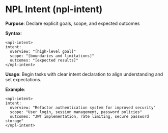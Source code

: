 # NPL Intent (npl-intent)

**Purpose**: Declare explicit goals, scope, and expected outcomes

**Syntax**:
```
<npl-intent>
intent:
  overview: "[high-level goal]"
  scope: "[boundaries and limitations]"
  outcomes: "[expected results]"
</npl-intent>
```

**Usage**: Begin tasks with clear intent declaration to align understanding and set expectations.

**Example**:
```
<npl-intent>
intent:
  overview: "Refactor authentication system for improved security"
  scope: "User login, session management, password policies"
  outcomes: "JWT implementation, rate limiting, secure password storage"
</npl-intent>
```